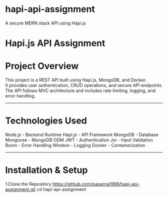 # hapi-api-assignment
A secure MERN stack API using Hapi.js

# Hapi.js API Assignment

# Project Overview
This project is a REST API built using Hapi.js, MongoDB, and Docker.  
It provides user authentication, CRUD operations, and secure API endpoints.  
The API follows MVC architecture and includes rate limiting, logging, and error handling.

---

# Technologies Used
Node.js - Backend Runtime
Hapi.js - API Framework
MongoDB - Database
Mongoose - MongoDB ODM
JWT - Authentication
Joi - Input Validation
Boom - Error Handling
Winston - Logging
Docker - Containerization

---

# Installation & Setup
1.Clone the Repository
    https://github.com/paparna1998/hapi-api-assignment.git
    cd hapi-api-assignment


